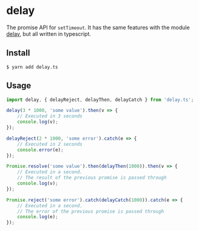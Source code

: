 # delay

The promise API for `setTimeout`. It has the same features with the module [delay](https://github.com/sindresorhus/delay), but all written in typescript.

## Install
`$ yarn add delay.ts`

## Usage

```javascript
import delay, { delayReject, delayThen, delayCatch } from 'delay.ts';

delay(3 * 1000, 'some value').then(v => {
    // Executed in 3 seconds
    console.log(v);
});

delayReject(2 * 1000, 'some error').catch(e => {
    // Executed in 2 seconds
    console.error(e);
});

Promise.resolve('some value').then(delayThen(1000)).then(v => {
    // Executed in a second.
    // The result of the previous promise is passed through
    console.log(v);
});

Promise.reject('some error').catch(delayCatch(1000)).catch(e => {
    // Executed in a second.
    // The error of the previous promise is passed through
    console.log(e);
});
```